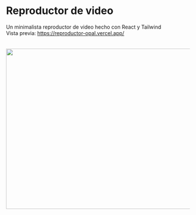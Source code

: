 # Reproductor de video

Un minimalista reproductor de video hecho con React y Tailwind \
Vista previa: https://reproductor-opal.vercel.app/ \
\
\
<img src="https://twitcharchive021.s3.us-west-004.backblazeb2.com/projects/videoplayer.jpg" style="height: 439px; width:780px;"/>
